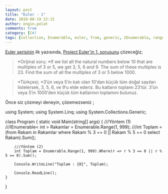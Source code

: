 ```yaml
---
layout: post
title: "Euler - 1"
date: 2010-08-19 22:15
author: engin.polat
comments: true
category: [C#]
tags: [collection, Enumerable, euler, from, generic, IEnumerable, range, select, sum, where]
---
```

[Euler serisinin](http://www.enginpolat.com/etiket/euler/) ilk yazısında, <a href="http://projecteuler.net/index.php?section=problems&id=1" target="_blank" rel="noopener">Project Euler'in 1. sorusunu</a> çözeceğiz;



>*Orijinal soru; *If we list all the natural numbers below 10 that are multiples of 3 or 5, we get 3, 5, 6 and 9. The sum of these multiples is 23.
Find the sum of all the multiples of 3 or 5 below 1000.





>*Türkçesi; *3′ün veya 5′in katı olan 10′dan küçük tüm doğal sayıları listelersek, 3, 5, 6, ve 9′u elde ederiz. Bu katların toplamı 23′tür. 3′ün veya 5′in 1000′den küçük tüm katlarının toplamını bulunuz.



Önce siz çözmeyi deneyin, çözemezseniz <!--more-->;



using System;
using System.Linq;
using System.Collections.Generic;

class Program
{
    static void Main(string[] args)
    {
        ///Yöntem (1)
        ///IEnumerable< int > Rakamlar = Enumerable.Range(1, 999);
        ///int Toplam = (from Rakam in Rakamlar where Rakam % 3 == 0 || Rakam % 5 == 0 select Rakam).Sum();

        ///Yöntem (2)
        int Toplam = Enumerable.Range(1, 999).Where(r => r % 3 == 0 || r % 5 == 0).Sum();

        Console.WriteLine("Toplam : {0}", Toplam);

        Console.ReadLine();
    }
}


